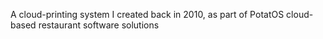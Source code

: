 A cloud-printing system I created back in 2010, as part of PotatOS cloud-based restaurant software solutions
